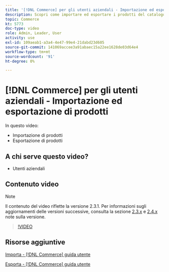 ```yaml
---
title: '[!DNL Commerce] per gli utenti aziendali - Importazione ed esportazione di prodotti'
description: Scopri come importare ed esportare i prodotti del catalogo.
topic: Commerce
kt: 5773
doc-type: video
role: Admin, Leader, User
activity: use
exl-id: 109aeab1-a3a4-4e47-99e4-21dabd23d605
source-git-commit: 141069accee3a91abaec15a22ee1628de03d64e4
workflow-type: tm+mt
source-wordcount: '91'
ht-degree: 0%

---
```


# [!DNL Commerce] per gli utenti aziendali - Importazione ed esportazione di prodotti

In questo video:

- Importazione di prodotti
- Esportazione di prodotti

## A chi serve questo video?

- Utenti aziendali

## Contenuto video

>[!NOTE]
>
>Il contenuto del video riflette la versione 2.3.1. Per informazioni sugli aggiornamenti delle versioni successive, consulta la sezione [ 2.3.x](https://devdocs.magento.com/guides/v2.3/release-notes/bk-release-notes.html) e [2.4.x](https://devdocs.magento.com/guides/v2.4/release-notes/bk-release-notes.html) note sulla versione.

>[!VIDEO](https://video.tv.adobe.com/v/35958?quality=12&learn=on)

## Risorse aggiuntive

[Importa - [!DNL Commerce] guida utente](https://docs.magento.com/user-guide/system/data-import.html)

[Esporta - [!DNL Commerce] guida utente](https://docs.magento.com/user-guide/system/data-export.html)

